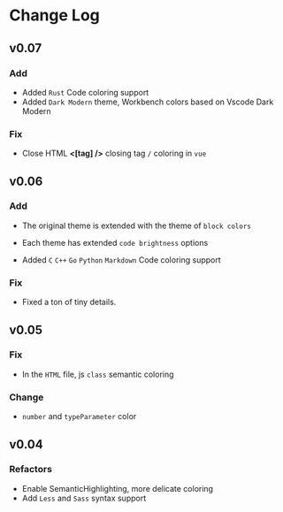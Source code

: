 # Change Log

## v0.07

### Add

- Added `Rust` Code coloring support
- Added `Dark Modern` theme, Workbench colors based on Vscode Dark Modern

### Fix

- Close HTML **<[tag] />**  closing tag `/` coloring in `vue`

## v0.06

### Add

- The original theme is extended with the theme of `block colors`

- Each theme has extended `code brightness` options

- Added `C` `C++` `Go` `Python` `Markdown` Code coloring support

### Fix

- Fixed a ton of tiny details.

## v0.05

### Fix

- In the `HTML` file, js `class` semantic coloring

### Change

- `number` and `typeParameter` color

## v0.04

### Refactors

- Enable SemanticHighlighting, more delicate coloring
- Add `Less` and `Sass` syntax support
